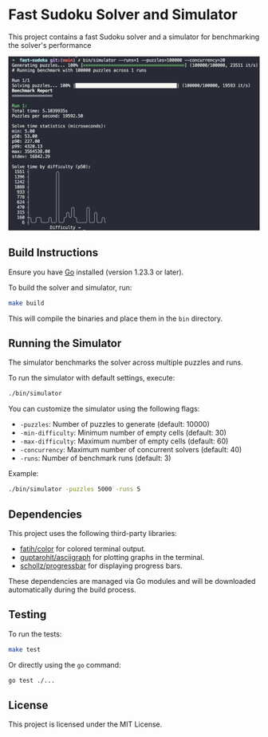 # Fast Sudoku Solver and Simulator

This project contains a fast Sudoku solver and a simulator for benchmarking the solver's performance

![Sudoku Solver](img/screenshot.png)

## Build Instructions

Ensure you have [Go](https://golang.org/doc/install) installed (version 1.23.3 or later).

To build the solver and simulator, run:

```bash
make build
```

This will compile the binaries and place them in the `bin` directory.

## Running the Simulator

The simulator benchmarks the solver across multiple puzzles and runs.

To run the simulator with default settings, execute:

```bash
./bin/simulator
```

You can customize the simulator using the following flags:

- `-puzzles`: Number of puzzles to generate (default: 10000)
- `-min-difficulty`: Minimum number of empty cells (default: 30)
- `-max-difficulty`: Maximum number of empty cells (default: 60)
- `-concurrency`: Maximum number of concurrent solvers (default: 40)
- `-runs`: Number of benchmark runs (default: 3)

Example:

```bash
./bin/simulator -puzzles 5000 -runs 5
```

## Dependencies

This project uses the following third-party libraries:

- [fatih/color](https://github.com/fatih/color) for colored terminal output.
- [guptarohit/asciigraph](https://github.com/guptarohit/asciigraph) for plotting graphs in the terminal.
- [schollz/progressbar](https://github.com/schollz/progressbar) for displaying progress bars.

These dependencies are managed via Go modules and will be downloaded automatically during the build process.

## Testing

To run the tests:

```bash
make test
```

Or directly using the `go` command:

```bash
go test ./...
```

## License

This project is licensed under the MIT License.
